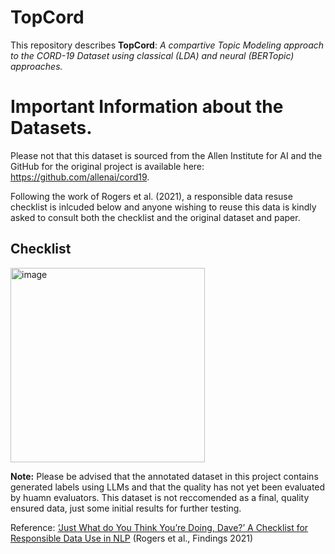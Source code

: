 # TopCord

This repository describes **TopCord**: _A compartive Topic Modeling approach to the CORD-19 Dataset using classical (LDA) and neural (BERTopic) approaches._


# Important Information about the Datasets.

Please not that this dataset is sourced from the Allen Institute for AI and the GitHub for the original project is available here: https://github.com/allenai/cord19. 

Following the work of Rogers et al. (2021), a responsible data resuse checklist is inlcuded below and anyone wishing to reuse this data is kindly asked to consult both the checklist and the original dataset and paper.

## Checklist

<img width="311" alt="image" src="https://github.com/user-attachments/assets/3c21b223-641e-43db-b86c-9807157fb5bd" />



**Note:**
Please be advised that the annotated dataset in this project contains generated labels using LLMs and that the quality has not yet been evaluated by huamn evaluators. This dataset is not reccomended as a final, quality ensured data, just some initial results for further testing.

Reference: [‘Just What do You Think You’re Doing, Dave?’ A Checklist for Responsible Data Use in NLP](https://aclanthology.org/2021.findings-emnlp.414/) (Rogers et al., Findings 2021)


